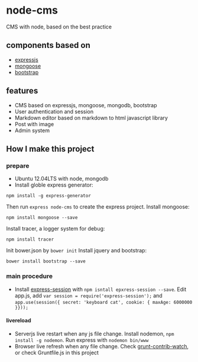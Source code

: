node-cms
========

CMS with node, based on the best practice

## components based on
* [expressjs](http://expressjs.com/)
* [mongoose](http://mongoosejs.com/)
* [bootstrap](http://getbootstrap.com/)

## features
* CMS based on expressjs, mongoose, mongodb, bootstrap
* User authentication and session
* Markdown editor based on markdown to html javascript library
* Post with image
* Admin system

## How I make this project
### prepare
* Ubuntu 12.04LTS with node, mongodb
* Install globle express generator: 
```
npm install -g express-generator
```
Then run `express node-cms` to create the express project. 
Install mongoose: 
```
npm install mongoose --save
``` 
Install tracer, a logger system for debug:
```
npm install tracer
```
Init bower.json by `bower init` 
Install jquery and bootstrap:
```
bower install bootstrap --save
```

### main procedure
* Install [express-session](https://github.com/expressjs/session) with `npm isntall epxress-session --save`.
Edit app.js, add `var session = require('express-session');` and `app.use(session({ secret: 'keyboard cat', cookie: { maxAge: 6000000 }}));`

#### livereload
* Serverjs live restart when any js file change. Install nodemon, `npm install -g nodemon`. Run express with `nodemon bin/www`
* Browser live refresh when any file change. Check [grunt-contrib-watch](https://github.com/gruntjs/grunt-contrib-watch), or check Gruntfile.js in this project
